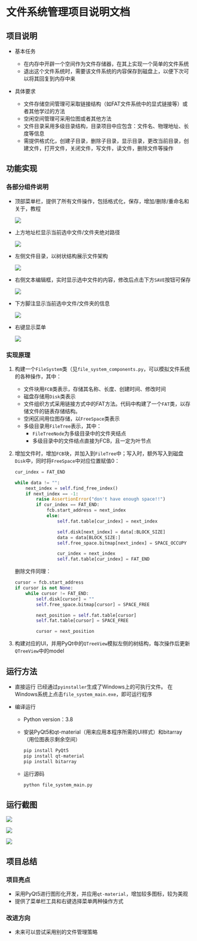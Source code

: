 # 文件系统管理项目说明文档

## 项目说明

- 基本任务
  - 在内存中开辟一个空间作为文件存储器，在其上实现一个简单的文件系统
  - 退出这个文件系统时，需要该文件系统的内容保存到磁盘上，以便下次可以将其回复到内存中来
  
- 具体要求
  - 文件存储空间管理可采取链接结构（如FAT文件系统中的显式链接等）或者其他学过的方法
  - 空闲空间管理可采用位图或者其他方法
  - 文件目录采用多级目录结构，目录项目中应包含：文件名、物理地址、长度等信息
  - 需提供格式化，创建子目录，删除子目录，显示目录，更改当前目录，创建文件，打开文件，关闭文件，写文件，读文件，删除文件等操作

## 功能实现

### 各部分组件说明

- 顶部菜单栏，提供了所有文件操作，包括格式化，保存，增加/删除/重命名和关于，教程

  ![](doc_imgs/menubar.png)

- 上方地址栏显示当前选中文件/文件夹绝对路径

  ![](doc_imgs/label.png)

- 左侧文件目录，以树状结构展示文件架构

  ![](doc_imgs/tree.png)

- 右侧文本编辑框，实时显示选中文件的内容，修改后点击下方`SAVE`按钮可保存

  ![](doc_imgs/textedit.png)

- 下方脚注显示当前选中文件/文件夹的信息

  ![](doc_imgs/footer.png)

- 右键显示菜单

  ![](doc_imgs/right_click.png)

### 实现原理

1. 构建一个`FileSystem`类（见`file_system_components.py`，可以模拟文件系统的各种操作，其中：

   - 文件块用`FCB`类表示，存储其名称、长度、创建时间、修改时间
   - 磁盘存储用`Disk`类表示
   - 文件组织方式采用链接方式中的FAT方法。代码中构建了一个`FAT`类，以存储文件的链表存储结构。
   - 空闲区间用位图存储，以`FreeSpace`类表示
   - 多级目录用`FileTree`表示，其中：
     - `FileTreeNode`为多级目录中的文件夹结点
     - 多级目录中的文件结点直接为FCB，且一定为叶节点

2. 增加文件时，增加`FCB`块，并加入到`FileTree`中；写入时，额外写入到磁盘`Disk`中，同时将`FreeSpace`中对应位置赋值0：

   ```python
   cur_index = FAT_END
   
   while data != "":
       next_index = self.find_free_index()
       if next_index == -1:
           raise AssertionError("don't have enough space!!")
           if cur_index == FAT_END:
               fcb.start_address = next_index
               else:
                   self.fat.table[cur_index] = next_index
   
                   self.disk[next_index] = data[:BLOCK_SIZE]
                   data = data[BLOCK_SIZE:]
                   self.free_space.bitmap[next_index] = SPACE_OCCUPY
   
                   cur_index = next_index
                   self.fat.table[cur_index] = FAT_END
   ```

   删除文件同理：

   ```python
   cursor = fcb.start_address
   if cursor is not None:
       while cursor != FAT_END:
           self.disk[cursor] = ""
           self.free_space.bitmap[cursor] = SPACE_FREE
   
           next_position = self.fat.table[cursor]
           self.fat.table[cursor] = SPACE_FREE
   
           cursor = next_position
   ```

3. 构建对应的UI，并用PyQt中的`QTreeView`模拟左侧的树结构，每次操作后更新`QTreeView`中的model

## 运行方法

- 直接运行
  已经通过`pyinstaller`生成了Windows上的可执行文件。
  在Windows系统上点击`file_system_main.exe`，即可运行程序

- 编译运行

  * Python version：3.8

  * 安装PyQt5和qt-material（用来应用本程序所需的UI样式）和bitarray（用位图表示剩余空间）

    ```bash
    pip install PyQt5
    pip install qt-material
    pip install bitarray
    ```

  - 运行源码

    ```bash
    python file_system_main.py
    ```

## 运行截图

![](doc_imgs/运行截图1.png)

![](doc_imgs/运行截图2.png)

![](doc_imgs/运行截图3.png)

## 项目总结

### 项目亮点

- 采用PyQt5进行图形化开发，并应用`qt-material`，增加较多图标，较为美观
- 提供了菜单栏工具和右键选择菜单两种操作方式

### 改进方向

- 未来可以尝试采用别的文件管理策略